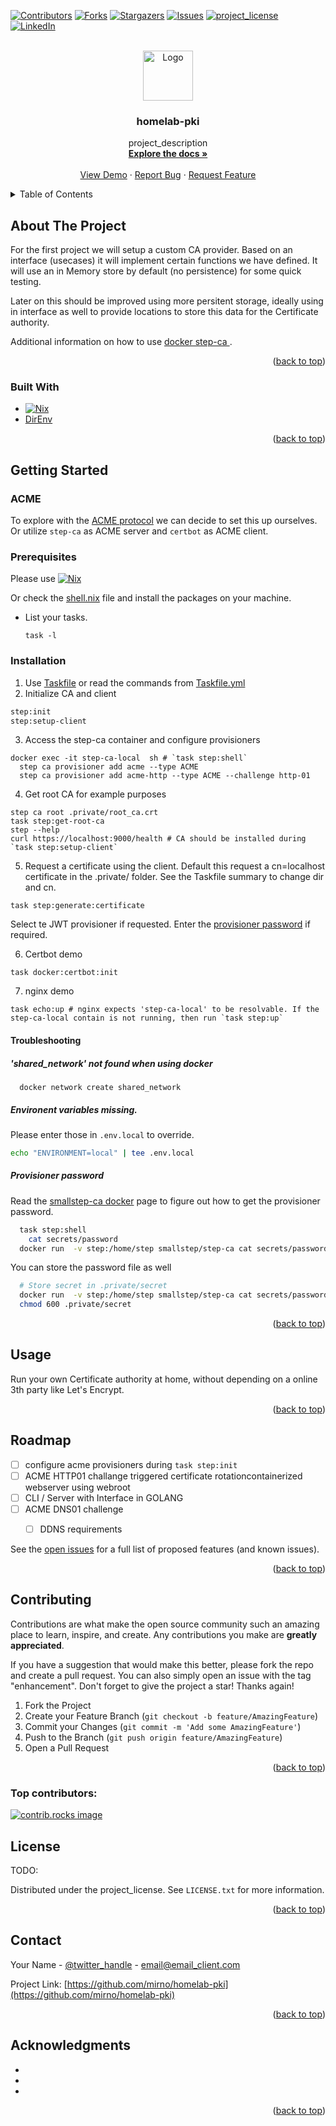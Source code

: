 <!-- Improved compatibility of back to top link: See: https://github.com/othneildrew/Best-README-Template/pull/73 -->
<a id="readme-top"></a>
<!--
*** Thanks for checking out the Best-README-Template. If you have a suggestion
*** that would make this better, please fork the repo and create a pull request
*** or simply open an issue with the tag "enhancement".
*** Don't forget to give the project a star!
*** Thanks again! Now go create something AMAZING! :D
-->



<!-- PROJECT SHIELDS -->
<!--
*** I'm using markdown "reference style" links for readability.
*** Reference links are enclosed in brackets [ ] instead of parentheses ( ).
*** See the bottom of this document for the declaration of the reference variables
*** for contributors-url, forks-url, etc. This is an optional, concise syntax you may use.
*** https://www.markdownguide.org/basic-syntax/#reference-style-links
-->
[![Contributors][contributors-shield]][contributors-url]
[![Forks][forks-shield]][forks-url]
[![Stargazers][stars-shield]][stars-url]
[![Issues][issues-shield]][issues-url]
[![project_license][license-shield]][license-url]
[![LinkedIn][linkedin-shield]][linkedin-url]



<!-- PROJECT LOGO -->
<br />
<div align="center">
  <a href="https://github.com/mirno/homelab-pki">
    <img src="https://www.gravatar.com/avatar/d2cebc82b2b5cec1b65e6c02a42c09d6?s=120&r=g&d=404" alt="Logo" width="80" height="80">
  </a>

<h3 align="center">homelab-pki</h3>

  <p align="center">
    project_description
    <br />
    <a href="https://github.com/mirno/homelab-pki"><strong>Explore the docs »</strong></a>
    <br />
    <br />
    <a href="https://github.com/mirno/homelab-pki">View Demo</a>
    ·
    <a href="https://github.com/mirno/homelab-pki/issues/new?labels=bug&template=bug-report---.md">Report Bug</a>
    ·
    <a href="https://github.com/mirno/homelab-pki/issues/new?labels=enhancement&template=feature-request---.md">Request Feature</a>
  </p>
</div>



<!-- TABLE OF CONTENTS -->
<details>
  <summary>Table of Contents</summary>
  <ol>
    <li>
      <a href="#about-the-project">About The Project</a>
      <ul>
        <li><a href="#built-with">Built With</a></li>
      </ul>
    </li>
    <li>
      <a href="#getting-started">Getting Started</a>
      <ul>
        <li><a href="#prerequisites">Prerequisites</a></li>
        <li><a href="#installation">Installation</a></li>
      </ul>
    </li>
    <li><a href="#usage">Usage</a></li>
    <li><a href="#roadmap">Roadmap</a></li>
    <li><a href="#contributing">Contributing</a></li>
    <li><a href="#license">License</a></li>
    <li><a href="#contact">Contact</a></li>
    <li><a href="#acknowledgments">Acknowledgments</a></li>
  </ol>
</details>



<!-- ABOUT THE PROJECT -->
## About The Project

For the first project we will setup a custom CA provider. Based on an interface (usecases) it will implement certain functions we have defined. It will use an in Memory store by default (no persistence) for some quick testing.

Later on this should be improved using more persitent storage, ideally using in interface as well to provide locations to store this data for the Certificate authority.

Additional information on how to use [docker step-ca ](https://hub.docker.com/r/smallstep/step-ca).


<p align="right">(<a href="#readme-top">back to top</a>)</p>



### Built With

* [![Nix][Nix.com]][Nix-url]
* [DirEnv](https://direnv.net/)


<p align="right">(<a href="#readme-top">back to top</a>)</p>



<!-- GETTING STARTED -->
## Getting Started

### ACME

To explore with the [ACME protocol](https://datatracker.ietf.org/doc/html/rfc8555) we can decide to set this up ourselves. Or utilize `step-ca` as ACME server and `certbot` as ACME client.

### Prerequisites

Please use  [![Nix][Nix.com]][Nix-url]

Or check the [shell.nix](shell.nix) file and install the packages on your machine.

* List your tasks.
  ```task
  task -l
  ```

### Installation

1. Use [Taskfile](https://taskfile.dev/) or read the commands from [Taskfile.yml](Taskfile.yml)
2. Initialize CA and client
  ```sh
  step:init
  step:setup-client
  ```
3. Access the step-ca container and configure provisioners
  ```task
  docker exec -it step-ca-local  sh # `task step:shell`
    step ca provisioner add acme --type ACME
    step ca provisioner add acme-http --type ACME --challenge http-01
  ```
4. Get root CA for example purposes
  ```task
  step ca root .private/root_ca.crt
  task step:get-root-ca
  step --help
  curl https://localhost:9000/health # CA should be installed during `task step:setup-client`
  ```
5. Request a certificate using the client.
  Default this request a cn=localhost certificate in the .private/ folder. See the Taskfile summary to change dir and cn.

  ```task
  task step:generate:certificate
  ```

  Select te JWT provisioner if requested.
  Enter the [provisioner password](#provisioner-password) if required.

6. Certbot demo
  ```task
  task docker:certbot:init
  ```
7. nginx demo
  ```task
  task echo:up # nginx expects 'step-ca-local' to be resolvable. If the step-ca-local contain is not running, then run `task step:up`
  ```

#### Troubleshooting

##### 'shared_network' not found when using docker
```shell
  docker network create shared_network
```

##### Environent variables missing.

Please enter those in `.env.local` to override.
```sh
echo "ENVIRONMENT=local" | tee .env.local
```

##### Provisioner password
Read the [smallstep-ca docker](https://hub.docker.com/r/smallstep/step-ca) page to figure out how to get the provisioner password.

```sh
  task step:shell 
    cat secrets/password
  docker run  -v step:/home/step smallstep/step-ca cat secrets/password
```

You can store the password file as well

```sh
  # Store secret in .private/secret
  docker run  -v step:/home/step smallstep/step-ca cat secrets/password | tee .private/secret
  chmod 600 .private/secret
```




<p align="right">(<a href="#readme-top">back to top</a>)</p>



<!-- USAGE EXAMPLES -->
## Usage

Run your own Certificate authority at home, without depending on a online 3th party like Let's Encrypt.

<p align="right">(<a href="#readme-top">back to top</a>)</p>



<!-- ROADMAP -->
## Roadmap

- [ ] configure acme provisioners during `task step:init`
- [ ] ACME HTTP01 challange triggered certificate rotationcontainerized webserver using webroot
- [ ] CLI / Server with Interface in GOLANG
- [ ] ACME DNS01 challenge
    - [ ] DDNS requirements


See the [open issues](https://github.com/mirno/homelab-pki/issues) for a full list of proposed features (and known issues).

<p align="right">(<a href="#readme-top">back to top</a>)</p>



<!-- CONTRIBUTING -->
## Contributing

Contributions are what make the open source community such an amazing place to learn, inspire, and create. Any contributions you make are **greatly appreciated**.

If you have a suggestion that would make this better, please fork the repo and create a pull request. You can also simply open an issue with the tag "enhancement".
Don't forget to give the project a star! Thanks again!

1. Fork the Project
2. Create your Feature Branch (`git checkout -b feature/AmazingFeature`)
3. Commit your Changes (`git commit -m 'Add some AmazingFeature'`)
4. Push to the Branch (`git push origin feature/AmazingFeature`)
5. Open a Pull Request

<p align="right">(<a href="#readme-top">back to top</a>)</p>

### Top contributors:

<a href="https://github.com/mirno/homelab-pki/graphs/contributors">
  <img src="https://contrib.rocks/image?repo=mirno/homelab-pki" alt="contrib.rocks image" />
</a>



<!-- LICENSE -->
## License

TODO:

Distributed under the project_license. See `LICENSE.txt` for more information.

<p align="right">(<a href="#readme-top">back to top</a>)</p>



<!-- CONTACT -->
## Contact

Your Name - [@twitter_handle](https://twitter.com/twitter_handle) - email@email_client.com

Project Link: [https://github.com/mirno/homelab-pki](https://github.com/mirno/homelab-pki)

<p align="right">(<a href="#readme-top">back to top</a>)</p>



<!-- ACKNOWLEDGMENTS -->
## Acknowledgments

* []()
* []()
* []()

<p align="right">(<a href="#readme-top">back to top</a>)</p>



<!-- MARKDOWN LINKS & IMAGES -->
<!-- https://www.markdownguide.org/basic-syntax/#reference-style-links -->
[contributors-shield]: https://img.shields.io/github/contributors/mirno/homelab-pki.svg?style=for-the-badge
[contributors-url]: https://github.com/mirno/homelab-pki/graphs/contributors
[forks-shield]: https://img.shields.io/github/forks/mirno/homelab-pki.svg?style=for-the-badge
[forks-url]: https://github.com/mirno/homelab-pki/network/members
[stars-shield]: https://img.shields.io/github/stars/mirno/homelab-pki.svg?style=for-the-badge
[stars-url]: https://github.com/mirno/homelab-pki/stargazers
[issues-shield]: https://img.shields.io/github/issues/mirno/homelab-pki.svg?style=for-the-badge
[issues-url]: https://github.com/mirno/homelab-pki/issues
[license-shield]: https://img.shields.io/github/license/mirno/homelab-pki.svg?style=for-the-badge
[license-url]: https://github.com/mirno/homelab-pki/blob/master/LICENSE.txt
[linkedin-shield]: https://img.shields.io/badge/-LinkedIn-black.svg?style=for-the-badge&logo=linkedin&colorB=555
[linkedin-url]: https://linkedin.com/in/linkedin_username
[product-screenshot]: images/screenshot.png
[Next.js]: https://img.shields.io/badge/next.js-000000?style=for-the-badge&logo=nextdotjs&logoColor=white
[Next-url]: https://nextjs.org/
[React.js]: https://img.shields.io/badge/React-20232A?style=for-the-badge&logo=react&logoColor=61DAFB
[React-url]: https://reactjs.org/
[Vue.js]: https://img.shields.io/badge/Vue.js-35495E?style=for-the-badge&logo=vuedotjs&logoColor=4FC08D
[Vue-url]: https://vuejs.org/
[Angular.io]: https://img.shields.io/badge/Angular-DD0031?style=for-the-badge&logo=angular&logoColor=white
[Angular-url]: https://angular.io/
[Svelte.dev]: https://img.shields.io/badge/Svelte-4A4A55?style=for-the-badge&logo=svelte&logoColor=FF3E00
[Svelte-url]: https://svelte.dev/
[Laravel.com]: https://img.shields.io/badge/Laravel-FF2D20?style=for-the-badge&logo=laravel&logoColor=white
[Laravel-url]: https://laravel.com
[Bootstrap.com]: https://img.shields.io/badge/Bootstrap-563D7C?style=for-the-badge&logo=bootstrap&logoColor=white
[Bootstrap-url]: https://getbootstrap.com
[JQuery.com]: https://img.shields.io/badge/jQuery-0769AD?style=for-the-badge&logo=jquery&logoColor=white
[JQuery-url]: https://jquery.com
[Nix.com]: https://builtwithnix.org/badge.svg
[Nix-url]: https://builtwithnix.org